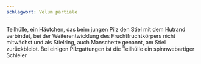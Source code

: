 ```yaml
---
schlagwort: Velum partiale
---
```

Teilhülle, ein Häutchen, das beim jungen Pilz den Stiel mit dem Hutrand verbindet, bei der Weiterentwicklung des Fruchtfruchtkörpers nicht mitwächst und als Stielring, auch Manschette genannt, am Stiel zurückbleibt. Bei einigen Pilzgattungen ist die Teilhülle ein spinnwebartiger Schleier